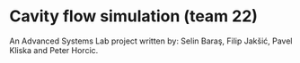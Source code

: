 # Cavity flow simulation (team 22)

An Advanced Systems Lab project written by: Selin Baraş, Filip Jakšić, Pavel Kliska and Peter Horcic.  

